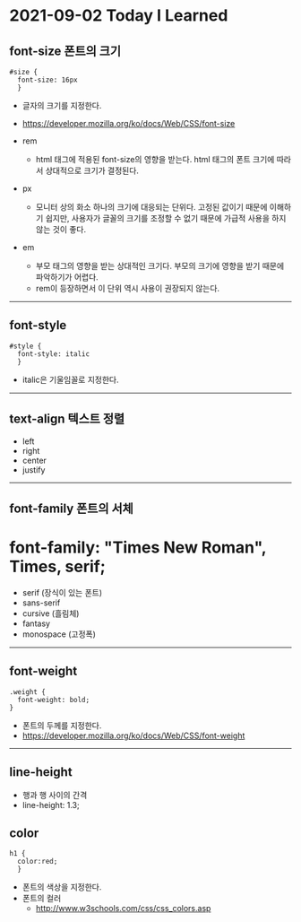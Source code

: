 # 2021-09-02 Today I Learned

## font-size 폰트의 크기
~~~
#size {
  font-size: 16px
  }
~~~
* 글자의 크기를 지정한다.
* https://developer.mozilla.org/ko/docs/Web/CSS/font-size
* rem   
  - html 태그에 적용된 font-size의 영향을 받는다. html 태그의 폰트 크기에 따라서 상대적으로 크기가 결정된다.

* px   
  - 모니터 상의 화소 하나의 크기에 대응되는 단위다. 고정된 값이기 때문에 이해하기 쉽지만, 사용자가 글꼴의 크기를 조정할 수 없기 때문에 가급적 사용을 하지 않는 것이 좋다. 

* em   
  - 부모 태그의 영향을 받는 상대적인 크기다. 부모의 크기에 영향을 받기 때문에 파악하기가 어렵다.   
  - rem이 등장하면서 이 단위 역시 사용이 권장되지 않는다.

*** 

## font-style
~~~
#style {
  font-style: italic
  }
~~~
* italic은 기울임꼴로 지정한다.
***

## text-align 텍스트 정렬
* left
* right
* center
* justify

*** 

## font-family 폰트의 서체
# font-family: "Times New Roman", Times, serif;

* serif (장식이 있는 폰트)
* sans-serif
* cursive (흘림체)
* fantasy
* monospace (고정폭)

*** 

## font-weight
~~~
.weight {
  font-weight: bold;
}
~~~
* 폰트의 두께를 지정한다.
* https://developer.mozilla.org/ko/docs/Web/CSS/font-weight

***

## line-height 
* 행과 행 사이의 간격
* line-height: 1.3;

## color
~~~
h1 {
  color:red;
  }
~~~
* 폰트의 색상을 지정한다.
* 폰트의 컬러
  - http://www.w3schools.com/css/css_colors.asp
